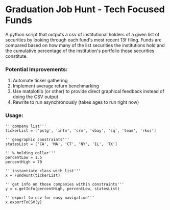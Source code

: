# Graduation Job Hunt - Tech Focused Funds
A python script that outputs a csv of institutional holders of a given list of securities by looking through each fund's most recent 13f filing. Funds are compared based on how many of the list securities the institutions hold and the cumulative percentage of the institution's portfolio those securities constitute.

### Potential Improvements:
1. Automate ticker gathering
2. Implement average return benchmarking
3. Use matplotlib (or other) to provide direct graphical feedback instead of doing the CSV output
4. Rewrite to run asynchronously (takes ages to run right now)

### Usage:
```
'''company list'''
tickerList = ['pstg', 'infn', 'crm', 'vbay', 'sq', 'team', 'rkus']

'''geographic constraints'''
statesList = ['CA', 'MA', 'CT', 'NY', 'IL', 'TX']

'''% holding collar'''
percentLow = 1.5
percentHigh = 70

'''instantiate class with list'''
x = FundHunt(tickerList)

'''get info on those companies within constraints'''
y = x.getInfo(percentHigh, percentLow, statesList)

'''export to csv for easy navigation'''
x.exportToCSV(y)
```

